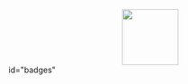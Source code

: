 <div id="header" align="center">
  <img src="https://media.giphy.com/media/M9gbBd9nbDrOTu1Mqx/giphy.gif" width="100"/>
</div> id="badges"
<img src="https://komarev.com/ghpvc/?username=your-github-ntkk01&style=flat-square&color=blue" alt=""/>

